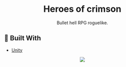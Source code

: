 <h1 align=center>Heroes of crimson</h1>
<p align=center>Bullet hell RPG roguelike.</p>

## 🔨 Built With

- [Unity](https://unity.com/y)

<p align=center>
  <img src="https://user-images.githubusercontent.com/36193643/156876928-747c79cd-30de-453e-aec0-995df8c3aba9.gif" />
</p>
